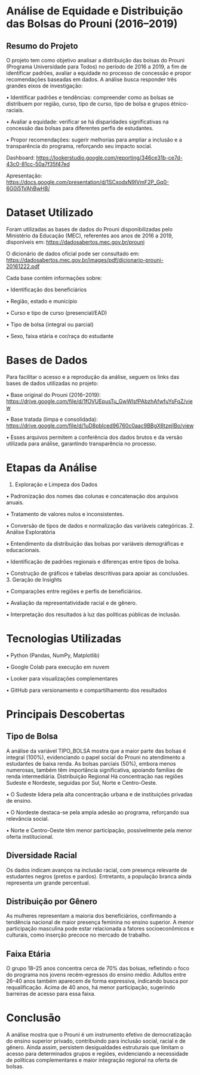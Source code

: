 # Análise de Equidade e Distribuição das Bolsas do Prouni (2016–2019)
## Resumo do Projeto
O projeto tem como objetivo analisar a distribuição das bolsas do Prouni (Programa Universidade para Todos) no período de 2016 a 2019, a fim de identificar padrões, avaliar a equidade no processo de concessão e propor recomendações baseadas em dados.
A análise busca responder três grandes eixos de investigação:

•	Identificar padrões e tendências: compreender como as bolsas se distribuem por região, curso, tipo de curso, tipo de bolsa e grupos étnico-raciais.

•	Avaliar a equidade: verificar se há disparidades significativas na concessão das bolsas para diferentes perfis de estudantes.

•	Propor recomendações: sugerir melhorias para ampliar a inclusão e a transparência do programa, reforçando seu impacto social.

Dashboard: https://lookerstudio.google.com/reporting/346ce31b-ce7d-43c0-81cc-50a7f35f47ed

Apresentação: https://docs.google.com/presentation/d/1SCxodxN9IVmF2P_Gq0-6G0i51VAhBwH8/

# Dataset Utilizado
Foram utilizadas as bases de dados do Prouni disponibilizadas pelo Ministério da Educação (MEC), referentes aos anos de 2016 a 2019, disponíveis em:
https://dadosabertos.mec.gov.br/prouni

O dicionário de dados oficial pode ser consultado em:
https://dadosabertos.mec.gov.br/images/pdf/dicionario-prouni-20161222.pdf

Cada base contém informações sobre:

•	Identificação dos beneficiários

•	Região, estado e município

•	Curso e tipo de curso (presencial/EAD)

•	Tipo de bolsa (integral ou parcial)

•	Sexo, faixa etária e cor/raça do estudante
# Bases de Dados
Para facilitar o acesso e a reprodução da análise, seguem os links das bases de dados utilizadas no projeto:

•	Base original do Prouni (2016–2019):
https://drive.google.com/file/d/1fOVUEpusTu_GwWlsfPAbzhAfwfuYsFqZ/view

•	Base tratada (limpa e consolidada):
https://drive.google.com/file/d/1uD8pbIced96760c0aac9BBgX6tzejIBo/view 

•	Esses arquivos permitem a conferência dos dados brutos e da versão utilizada para análise, garantindo transparência no processo.
# Etapas da Análise
1.	Exploração e Limpeza dos Dados

•	Padronização dos nomes das colunas e concatenação dos arquivos anuais.

•	Tratamento de valores nulos e inconsistentes.

•	Conversão de tipos de dados e normalização das variáveis categóricas.
2.	Análise Exploratória

•	Entendimento da distribuição das bolsas por variáveis demográficas e educacionais.

•	Identificação de padrões regionais e diferenças entre tipos de bolsa.

•	Construção de gráficos e tabelas descritivas para apoiar as conclusões.
3.	Geração de Insights

•	Comparações entre regiões e perfis de beneficiários.

•	Avaliação da representatividade racial e de gênero.

•	Interpretação dos resultados à luz das políticas públicas de inclusão.
# Tecnologias Utilizadas

•	Python (Pandas, NumPy, Matplotlib)

•	Google Colab para execução em nuvem

•	Looker para visualizações complementares

•	GitHub para versionamento e compartilhamento dos resultados
# Principais Descobertas
## Tipo de Bolsa
A análise da variável TIPO_BOLSA mostra que a maior parte das bolsas é integral (100%), evidenciando o papel social do Prouni no atendimento a estudantes de baixa renda.
As bolsas parciais (50%), embora menos numerosas, também têm importância significativa, apoiando famílias de renda intermediária.
Distribuição Regional
Há concentração nas regiões Sudeste e Nordeste, seguidas por Sul, Norte e Centro-Oeste.

•	O Sudeste lidera pela alta concentração urbana e de instituições privadas de ensino.

•	O Nordeste destaca-se pela ampla adesão ao programa, reforçando sua relevância social.

•	Norte e Centro-Oeste têm menor participação, possivelmente pela menor oferta institucional.

## Diversidade Racial
Os dados indicam avanços na inclusão racial, com presença relevante de estudantes negros (pretos e pardos).
Entretanto, a população branca ainda representa um grande percentual.
## Distribuição por Gênero
As mulheres representam a maioria dos beneficiários, confirmando a tendência nacional de maior presença feminina no ensino superior.
A menor participação masculina pode estar relacionada a fatores socioeconômicos e culturais, como inserção precoce no mercado de trabalho.
## Faixa Etária
O grupo 18–25 anos concentra cerca de 70% das bolsas, refletindo o foco do programa nos jovens recém-egressos do ensino médio.
Adultos entre 26–40 anos também aparecem de forma expressiva, indicando busca por requalificação.
Acima de 40 anos, há menor participação, sugerindo barreiras de acesso para essa faixa.
# Conclusão
A análise mostra que o Prouni é um instrumento efetivo de democratização do ensino superior privado, contribuindo para inclusão social, racial e de gênero.
Ainda assim, persistem desigualdades estruturais que limitam o acesso para determinados grupos e regiões, evidenciando a necessidade de políticas complementares e maior integração regional na oferta de bolsas.

